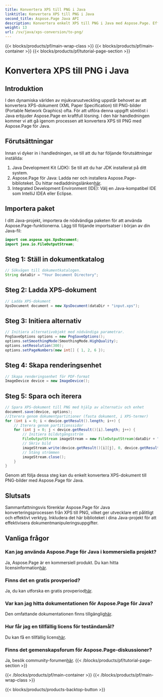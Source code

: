 ```yaml
---
title: Konvertera XPS till PNG i Java
linktitle: Konvertera XPS till PNG i Java
second_title: Aspose.Page Java API
description: Konvertera enkelt XPS till PNG i Java med Aspose.Page. Effektivisera dokumentuppgifter med denna pålitliga och utvecklarvänliga lösning.
weight: 13
url: /sv/java/xps-conversion/to-png/
---
```


{{< blocks/products/pf/main-wrap-class >}}
{{< blocks/products/pf/main-container >}}
{{< blocks/products/pf/tutorial-page-section >}}

# Konvertera XPS till PNG i Java

## Introduktion
I den dynamiska världen av mjukvaruutveckling uppstår behovet av att konvertera XPS-dokument (XML Paper Specification) till PNG-bilder (Portable Network Graphics) ofta. För att utföra denna uppgift sömlöst i Java erbjuder Aspose.Page en kraftfull lösning. I den här handledningen kommer vi att gå igenom processen att konvertera XPS till PNG med Aspose.Page för Java.
## Förutsättningar
Innan vi dyker in i handledningen, se till att du har följande förutsättningar inställda:
1. Java Development Kit (JDK): Se till att du har JDK installerat på ditt system.
2.  Aspose.Page för Java: Ladda ner och installera Aspose.Page-biblioteket. Du hittar nedladdningslänken[här](https://releases.aspose.com/page/java/).
3. Integrated Development Environment (IDE): Välj en Java-kompatibel IDE som IntelliJ IDEA eller Eclipse.
## Importera paket
I ditt Java-projekt, importera de nödvändiga paketen för att använda Aspose.Page-funktionerna. Lägg till följande importsatser i början av din Java-fil:
```java
import com.aspose.xps.XpsDocument;
import java.io.FileOutputStream;
```
## Steg 1: Ställ in dokumentkatalog
```java
// Sökvägen till dokumentkatalogen.
String dataDir = "Your Document Directory";
```
## Steg 2: Ladda XPS-dokument
```java
// Ladda XPS-dokument
XpsDocument document = new XpsDocument(dataDir + "input.xps");
```
## Steg 3: Initiera alternativ
```java
// Initiera alternativobjekt med nödvändiga parametrar.
PngSaveOptions options = new PngSaveOptions();
options.setSmoothingMode(SmoothingMode.HighQuality);
options.setResolution(300);
options.setPageNumbers(new int[] { 1, 2, 6 });
```
## Steg 4: Skapa renderingsenhet
```java
// Skapa renderingsenhet för PDF-format
ImageDevice device = new ImageDevice();
```
## Steg 5: Spara och iterera
```java
// Spara XPS-dokument till PNG med hjälp av alternativ och enhet
document.save(device, options);
//Iterera genom dokumentpartitioner (fasta dokument, i XPS-termer)
for (int i = 0; i < device.getResult().length; i++) {
    // Iterera genom partitionssidor
    for (int j = 0; j < device.getResult()[i].length; j++) {
        // Initiera bildutgångsström
        FileOutputStream imageStream = new FileOutputStream(dataDir + "XPStoPNG" + "_" + (i + 1) + "_" + (j + 1) + ".png");
        // Skriv bild
        imageStream.write(device.getResult()[i][j], 0, device.getResult()[i][j].length);
        // Stäng strömmen
        imageStream.close();
    }
}
```
Genom att följa dessa steg kan du enkelt konvertera XPS-dokument till PNG-bilder med Aspose.Page för Java.
## Slutsats
Sammanfattningsvis förenklar Aspose.Page för Java konverteringsprocessen från XPS till PNG, vilket ger utvecklare ett pålitligt och effektivt verktyg. Inkludera det här biblioteket i dina Java-projekt för att effektivisera dokumentmanipuleringsuppgifter.
## Vanliga frågor
### Kan jag använda Aspose.Page för Java i kommersiella projekt?
 Ja, Aspose.Page är en kommersiell produkt. Du kan hitta licensinformation[här](https://purchase.aspose.com/buy).
### Finns det en gratis provperiod?
 Ja, du kan utforska en gratis provperiod[här](https://releases.aspose.com/).
### Var kan jag hitta dokumentationen för Aspose.Page för Java?
 Den omfattande dokumentationen finns tillgänglig[här](https://reference.aspose.com/page/java/).
### Hur får jag en tillfällig licens för teständamål?
 Du kan få en tillfällig licens[här](https://purchase.aspose.com/temporary-license/).
### Finns det gemenskapsforum för Aspose.Page-diskussioner?
 Ja, besök community-forumen[här](https://forum.aspose.com/c/page/39).
{{< /blocks/products/pf/tutorial-page-section >}}

{{< /blocks/products/pf/main-container >}}
{{< /blocks/products/pf/main-wrap-class >}}

{{< blocks/products/products-backtop-button >}}
